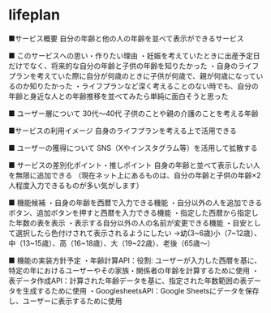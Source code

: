 # lifeplan

■サービス概要
自分の年齢と他の人の年齢を並べて表示ができるサービス

■ このサービスへの思い・作りたい理由
・妊娠を考えていたときに出産予定日だけでなく、将来的な自分の年齢と子供の年齢を知りたかった
・自身のライフプランを考えていた際に自分が何歳のときに子供が何歳で、親が何歳になっているのか知りたかった
・ライフプランなど深く考えることのない時でも、自分の年齢と身近な人との年齢推移を並べてみたら単純に面白そうと思った

■ ユーザー層について
30代〜40代
子供のことや親の介護のことを考える年齢

■サービスの利用イメージ
自身のライフプランを考える上で活用できる

■ ユーザーの獲得について
SNS（Xやインスタグラム等）を活用して拡散する

■ サービスの差別化ポイント・推しポイント
自身の年齢と並べて表示したい人を無限に追加できる
（現在ネット上にあるものは、自分の年齢と子供の年齢×2人程度入力できるものが多い気がします）

■ 機能候補
・自身の年齢を西暦で入力できる機能
・自分以外の人を追加できるボタン、追加ボタンを押すと西暦を入力できる機能
・指定した西暦から指定した年数の表を表示
・表示する自分以外の人の名前が変更できる機能
・目安として選択したら色付けされて表示されるようにしたい
→幼(3~6歳)小（7~12歳）、中（13~15歳）、高（16~18歳）、大（19~22歳）、老後（65歳〜）

■ 機能の実装方針予定
・年齢計算API：役割: ユーザーが入力した西暦を基に、特定の年におけるユーザーやその家族・関係者の年齢を計算するために使用
・表データ作成API：計算された年齢データを基に、指定された年数範囲の表データを生成するために使用
・GooglesheetsAPI：Google Sheetsにデータを保存し、ユーザーに表示するために使用
